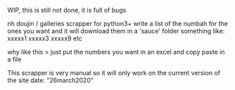 WIP, this is still not done, it is full of bugs

nh doujin / galleries scrapper for python3+
write a list of the numbah for the ones you want and it will download them in a 'sauce' folder
something like:
xxxxx1
xxxxx3
xxxxx9
etc

why like this > just put the numbers you want in an excel and copy paste in a file

This scrapper is very manual so it will only work on the current version of the site date: "26march2020"
